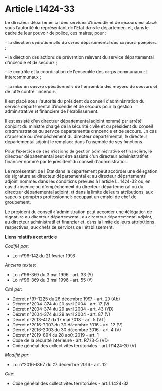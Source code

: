 # Article L1424-33

Le directeur départemental des services d'incendie et de secours est placé sous l'autorité du représentant de l'Etat dans le
département et, dans le cadre de leur pouvoir de police, des maires, pour :

– la direction opérationnelle du corps départemental des sapeurs-pompiers ;

– la direction des actions de prévention relevant du service départemental d'incendie et de secours ;

– le contrôle et la coordination de l'ensemble des corps communaux et intercommunaux ;

– la mise en oeuvre opérationnelle de l'ensemble des moyens de secours et de lutte contre l'incendie.

Il est placé sous l'autorité du président du conseil d'administration du service départemental d'incendie et de secours pour
la gestion administrative et financière de l'établissement.

Il est assisté d'un directeur départemental adjoint nommé par arrêté conjoint du ministre chargé de la sécurité civile et du
président du conseil d'administration du service départemental d'incendie et de secours. En cas d'absence ou d'empêchement du
directeur départemental, le directeur départemental adjoint le remplace dans l'ensemble de ses fonctions.

Pour l'exercice de ses missions de gestion administrative et financière, le directeur départemental peut être assisté d'un
directeur administratif et financier nommé par le président du conseil d'administration.

Le représentant de l'Etat dans le département peut accorder une délégation de signature au directeur départemental et au
directeur départemental adjoint nommés dans les conditions prévues à l'article L. 1424-32 ou, en cas d'absence ou
d'empêchement du directeur départemental ou du directeur départemental adjoint, et dans la limite de leurs attributions, aux
sapeurs-pompiers professionnels occupant un emploi de chef de groupement.

Le président du conseil d'administration peut accorder une délégation de signature au directeur départemental, au directeur
départemental adjoint, au directeur administratif et financier et, dans la limite de leurs attributions respectives, aux
chefs de services de l'établissement.

**Liens relatifs à cet article**

_Codifié par_:

  - Loi n°96-142 du 21 février 1996

_Anciens textes_:

  - Loi n°96-369 du 3 mai 1996 - art. 33 (V)
  - Loi n°96-369 du 3 mai 1996 - art. 55 (V)

_Cité par_:

  - Décret n°97-1225 du 26 décembre 1997 - art. 20 (Ab)
  - Décret n°2004-374 du 29 avril 2004 - art. 17 (V)
  - Décret n°2004-374 du 29 avril 2004 - art. 43 (VD)
  - Décret n°2004-374 du 29 avril 2004 - art. 87 (V)
  - Décret n°2013-412 du 17 mai 2013 - art. 5 (VT)
  - Décret n°2016-2003 du 30 décembre 2016 - art. 12 (V)
  - Décret n°2016-2003 du 30 décembre 2016 - art. 4 (V)
  - Décret n°2019-894 du 28 août 2019 - art. 1
  - Code de la sécurité intérieure - art. R723-5 (VD)
  - Code général des collectivités territoriales - art. R1424-20 (V)

_Modifié par_:

  - Loi n°2016-1867 du 27 décembre 2016 - art. 12

_Cite_:

  - Code général des collectivités territoriales - art. L1424-32
